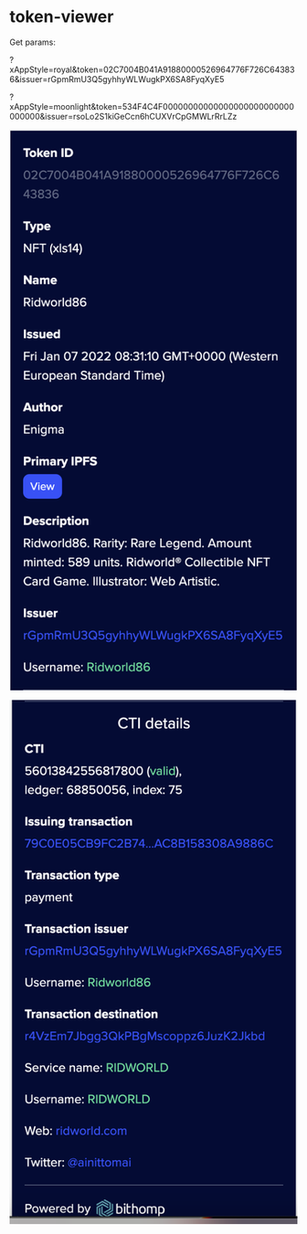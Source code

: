 # token-viewer

Get params:

?xAppStyle=royal&token=02C7004B041A91880000526964776F726C643836&issuer=rGpmRmU3Q5gyhhyWLWugkPX6SA8FyqXyE5

?xAppStyle=moonlight&token=534F4C4F00000000000000000000000000000000&issuer=rsoLo2S1kiGeCcn6hCUXVrCpGMWLrRrLZz

![alt text](https://raw.githubusercontent.com/Bithomp/bxapps/main/token-viewer/docs/screenshot1.png)

![alt text](https://raw.githubusercontent.com/Bithomp/bxapps/main/token-viewer/docs/screenshot2.png)
